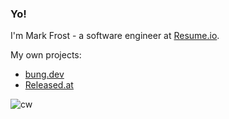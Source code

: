 ### Yo!

I'm Mark Frost - a software engineer at [Resume.io](https://resume.io/).

My own projects:
- [bung.dev](https://bung.dev)
- [Released.at](https://released.at/) 



![cw](https://www.codewars.com/users/frostmark/badges/micro)
